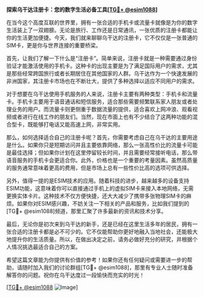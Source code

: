 **探索乌干达注册卡：您的数字生活必备工具[[TG💪+ @esim1088](https://t.me/s/esim1088)]**

在当今这个高度互联的世界里，拥有一张合适的手机卡或流量卡就像是为你的数字生活装上了一双翅膀。无论是旅行、工作还是日常通讯，一张优质的注册卡都能让你的生活更加便捷。今天，我们就来聊聊乌干达的注册卡，它不仅仅是一张普通的SIM卡，更是你与世界连接的重要桥梁。

首先，让我们了解一下什么是“注册卡”。简单来说，注册卡就是一种需要通过身份验证才能激活使用的手机卡。这种卡的出现主要是为了满足国际用户的需求，尤其是那些经常跨国旅行或者长期居住在其他国家的人群。乌干达作为一个快速发展的非洲国家，其注册卡市场也在不断壮大，提供了多种选择以适应不同用户的需求。

对于想要在乌干达使用手机服务的人来说，注册卡主要有两种类型：手机卡和流量卡。手机卡主要用于语音通话和短信服务，适合那些需要频繁联系家人朋友或者处理业务的用户。而流量卡则更侧重于数据流量的提供，适合喜欢上网冲浪、观看视频或者进行在线工作的朋友们。当然，现在市面上也有不少结合了这两种功能的混合型卡，既能够打电话又能高速上网，非常实用。

那么，如何选择适合自己的注册卡呢？首先，你需要考虑自己在乌干达的主要用途是什么。如果你只是短期访问并且主要依靠网络，那么一张高性价比的流量卡可能是最佳选择；但如果你计划在这里停留较长时间，并且需要经常接听电话，那么带语音服务的手机卡会更适合你。此外，价格也是一个重要的考量因素。虽然高质量的服务通常意味着更高的费用，但是市场上总有一些性价比高的选项可供选择。

另外，值得一提的是ESIM技术的应用。随着科技的进步，越来越多的设备支持ESIM功能，这意味着你可以直接通过手机上的虚拟SIM卡来接入本地网络，无需更换实体卡片。这种技术不仅方便快捷，还大大减少了携带多张物理SIM卡的麻烦。如果你对ESIM感兴趣，不妨关注一下相关的产品和服务，比如我们提到的[TG💪+ @esim1088]频道，那里汇聚了许多最新的资讯和技术分享。

最后，无论你是初次来到乌干达的新手，还是已经在这里生活多年的居民，拥有一张合适的注册卡都是必不可少的。它不仅能帮助你更好地融入当地社会，还能极大地提升你的生活质量。所以，在做出决定之前，请务必做好充分的研究，并根据个人情况挑选最适合自己的方案。

希望这篇文章能为你提供有价值的参考！如果你还有任何疑问或需要进一步的帮助，请随时加入我们的讨论群组[TG💪+ @esim1088]，那里有专业人士随时准备解答你的问题。祝你在乌干达度过一段愉快而充实的时光！

[[TG💪+ @esim1088](https://t.me/s/esim1088) ![Image](https://i.postimg.cc/4NQfJmqS/Snipaste-2025-05-13-00-14-12.png)]